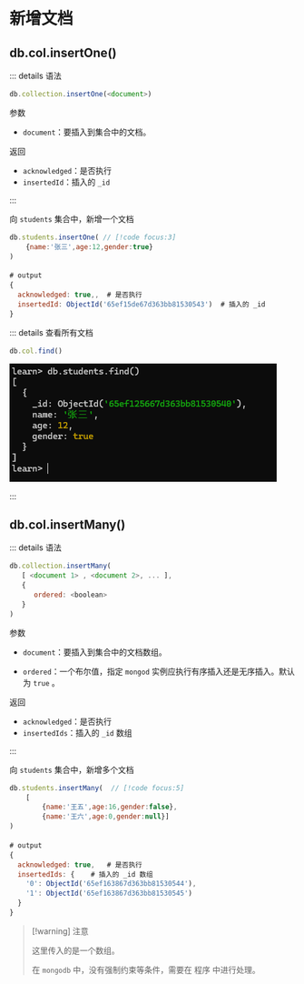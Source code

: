 # 新增文档

## db.col.insertOne()

::: details 语法

``` javascript
db.collection.insertOne(<document>)
```

参数

- `document`：要插入到集合中的文档。

返回

- `acknowledged`：是否执行
- `insertedId`：插入的 `_id`

:::



向 `students` 集合中，新增一个文档

``` javascript
db.students.insertOne( // [!code focus:3]
    {name:'张三',age:12,gender:true}
)

# output
{
  acknowledged: true,,	# 是否执行
  insertedId: ObjectId('65ef15de67d363bb81530543')	# 插入的 _id
}
```





::: details 查看所有文档

``` javascript
db.col.find()
```

![image-20240311221904352](./assets/image-20240311221904352.png)

:::

## db.col.insertMany()

::: details 语法

``` javascript
db.collection.insertMany(
   [ <document 1> , <document 2>, ... ],
   {
      ordered: <boolean>
   }
)
```

参数

- `document`：要插入到集合中的文档数组。

- `ordered`：一个布尔值，指定 `mongod` 实例应执行有序插入还是无序插入。默认为 `true` 。

返回

- `acknowledged`：是否执行
- `insertedIds`：插入的 `_id` 数组

:::

向 `students` 集合中，新增多个文档

```javascript
db.students.insertMany(  // [!code focus:5]
    [
        {name:'王五',age:16,gender:false},
        {name:'王六',age:0,gender:null}]
)

# output
{
  acknowledged: true,	# 是否执行
  insertedIds: {	# 插入的 _id 数组
    '0': ObjectId('65ef163867d363bb81530544'),
    '1': ObjectId('65ef163867d363bb81530545')
  }
}
```

> [!warning] 注意
>
> 这里传入的是一个数组。
>
> 在 `mongodb` 中，没有强制约束等条件，需要在 程序 中进行处理。

